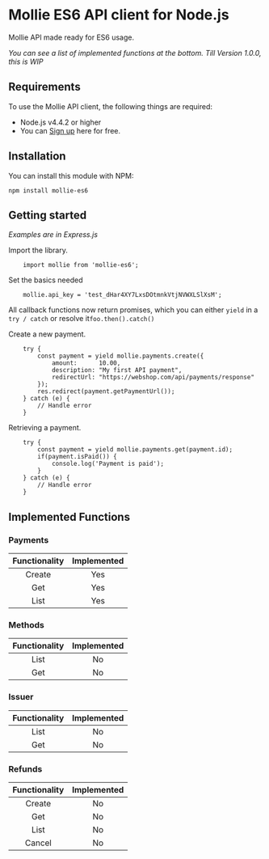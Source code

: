 # Mollie ES6 API client for Node.js #
Mollie API made ready for ES6 usage.

*You can see a list of implemented functions at the bottom.*
*Till Version 1.0.0, this is WIP*

## Requirements ##
To use the Mollie API client, the following things are required:

+ Node.js v4.4.2 or higher
+ You can [Sign up](https://www.mollie.com/en/signup/2269941) here for free.

## Installation ##

You can install this module with NPM:

    npm install mollie-es6

## Getting started ##
*Examples are in Express.js*

Import the library.
```ES6
    import mollie from 'mollie-es6';
```

Set the basics needed
```ES6
    mollie.api_key = 'test_dHar4XY7LxsDOtmnkVtjNVWXLSlXsM';
```

All callback functions now return promises,
which you can either `yield` in a `try / catch` or resolve it`foo.then().catch()`

Create a new payment.
```ES6
    try {
        const payment = yield mollie.payments.create({
            amount:      10.00,
            description: "My first API payment",
            redirectUrl: "https://webshop.com/api/payments/response"
        });
        res.redirect(payment.getPaymentUrl());
    } catch (e) {
        // Handle error
    }
```

Retrieving a payment.
```ES6
    try {
        const payment = yield mollie.payments.get(payment.id);
        if(payment.isPaid()) {
            console.log('Payment is paid');
        }
    } catch (e) {
        // Handle error
    }
```

## Implemented Functions ##

### Payments ###

| Functionality |Implemented    |
|:-------------:|:-------------:|
| Create        | Yes           |
| Get           | Yes           |
| List          | Yes           |

### Methods ###

| Functionality |Implemented    |
|:-------------:|:-------------:|
| List          | No            |
| Get           | No            |

### Issuer ###

| Functionality |Implemented    |
|:-------------:|:-------------:|
| List          | No            |
| Get           | No            |

### Refunds ###

| Functionality |Implemented    |
|:-------------:|:-------------:|
| Create        | No            |
| Get           | No            |
| List          | No            |
| Cancel        | No            |


